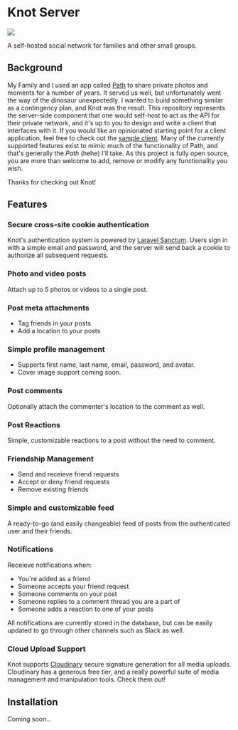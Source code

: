 # Knot Server

![](https://github.com/knotworks/knot-server/workflows/run-tests/badge.svg?branch=master)

A self-hosted social network for families and other small groups.

## Background

My Family and I used an app called [Path](https://path.com) to share private photos and moments for a number of years. It served us well, but unfortunately went the way of the dinosaur unexpectedly. I wanted to build something similar as a contingency plan, and Knot was the result. This repository represents the server-side component that one would self-host to act as the API for their private network, and it's up to you to design and write a client that interfaces with it. If you would like an opinionated starting point for a client application, feel free to check out the [sample client](https://github.com/knotworks/knot-client). Many of the currently supported features exist to mimic much of the functionality of Path, and that's generally the _Path_ (hehe) I'll take. As this project is fully open source, you are more than welcome to add, remove or modify any functionality you wish.

Thanks for checking out Knot!

## Features

### Secure cross-site cookie authentication

Knot's authentication system is powered by [Laravel Sanctum](https://laravel.com/docs/8.x/sanctum). Users sign in with a simple email and password, and the server will send back a cookie to authorize all subsequent requests.

### Photo and video posts

Attach up to 5 photos or videos to a single post.

### Post meta attachments

- Tag friends in your posts
- Add a location to your posts

### Simple profile management

- Supports first name, last name, email, password, and avatar.
- Cover image support coming soon.

### Post comments

Optionally attach the commenter's location to the comment as well.

### Post Reactions

Simple, customizable reactions to a post without the need to comment.

### Friendship Management

- Send and receieve friend requests
- Accept or deny friend requests
- Remove existing friends

### Simple and customizable feed

A ready-to-go (and easily changeable) feed of posts from the authenticated user and their friends.

### Notifications

Receieve notifications when:

- You're added as a friend
- Someone accepts your friend request
- Someone comments on your post
- Someone replies to a comment thread you are a part of
- Someone adds a reaction to one of your posts

All notifications are currently stored in the database, but can be easily updated to go through other channels such as Slack as well.

### Cloud Upload Support

Knot supports [Cloudinary](https://cloudinary.com/) secure signature generation for all media uploads. Cloudinary has a generous free tier, and a really powerful suite of media management and manipulation tools. Check them out!

## Installation

Coming soon...
